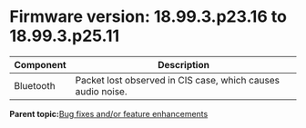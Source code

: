# Firmware version: 18.99.3.p23.16 to 18.99.3.p25.11

|Component|Description|
|-----------|-------------|
|Bluetooth|Packet lost observed in CIS case, which causes audio noise.|

**Parent topic:**[Bug fixes and/or feature enhancements](../topics/bug_fixes_andor_feature_enhancements_02.md)

